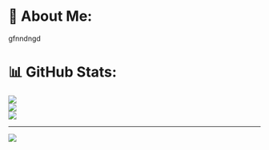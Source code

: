 # 💫 About Me:
gfnndngd

# 📊 GitHub Stats:
![](https://github-readme-stats.vercel.app/api?username=Hansika-26&theme=dark&hide_border=false&include_all_commits=false&count_private=false)<br/>
![](https://nirzak-streak-stats.vercel.app/?user=Hansika-26&theme=dark&hide_border=false)<br/>
![](https://github-readme-stats.vercel.app/api/top-langs/?username=Hansika-26&theme=dark&hide_border=false&include_all_commits=false&count_private=false&layout=compact)

---
[![](https://visitcount.itsvg.in/api?id=Hansika-26&icon=0&color=0)](https://visitcount.itsvg.in)

<!-- Proudly created with GPRM ( https://gprm.itsvg.in ) -->
